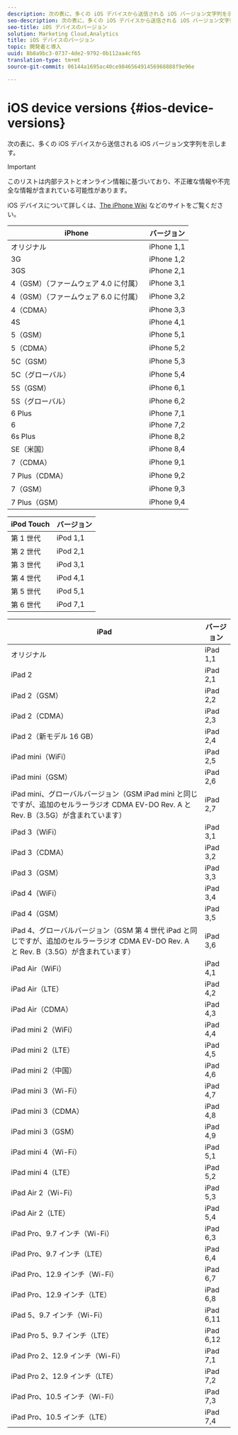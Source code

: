 ```yaml
---
description: 次の表に、多くの iOS デバイスから送信される iOS バージョン文字列を示します。
seo-description: 次の表に、多くの iOS デバイスから送信される iOS バージョン文字列を示します。
seo-title: iOS デバイスのバージョン
solution: Marketing Cloud,Analytics
title: iOS デバイスのバージョン
topic: 開発者と導入
uuid: 8b8a9bc3-0737-4de2-9792-0b112aa4cf65
translation-type: tm+mt
source-git-commit: 06144a1695ac40ce984656491456968888f9e96e

---
```



# iOS device versions {#ios-device-versions}

次の表に、多くの iOS デバイスから送信される iOS バージョン文字列を示します。

>[!IMPORTANT]
>
>このリストは内部テストとオンライン情報に基づいており、不正確な情報や不完全な情報が含まれている可能性があります。

iOS デバイスについて詳しくは、[The iPhone Wiki](https://theiphonewiki.com/wiki/Models) などのサイトをご覧ください。

| **iPhone** | **バージョン** |
|---|---|
| オリジナル | iPhone 1,1 |
| 3G | iPhone 1,2 |
| 3GS | iPhone 2,1 |
| 4（GSM）（ファームウェア 4.0 に付属） | iPhone 3,1 |
| 4（GSM）（ファームウェア 6.0 に付属） | iPhone 3,2 |
| 4（CDMA） | iPhone 3,3 |
| 4S | iPhone 4,1 |
| 5（GSM） | iPhone 5,1 |
| 5（CDMA） | iPhone 5,2 |
| 5C（GSM） | iPhone 5,3 |
| 5C（グローバル） | iPhone 5,4 |
| 5S（GSM） | iPhone 6,1 |
| 5S（グローバル） | iPhone 6,2 |
| 6 Plus | iPhone 7,1 |
| 6 | iPhone 7,2 |
| 6s Plus | iPhone 8,2 |
| SE（米国） | iPhone 8,4 |
| 7（CDMA） | iPhone 9,1 |
| 7 Plus（CDMA） | iPhone 9,2 |
| 7（GSM） | iPhone 9,3 |
| 7 Plus（GSM） | iPhone 9,4 |

| **iPod Touch** | **バージョン** |
|---|---|
| 第 1 世代 | iPod 1,1 |
| 第 2 世代 | iPod 2,1 |
| 第 3 世代 | iPod 3,1 |
| 第 4 世代 | iPod 4,1 |
| 第 5 世代 | iPod 5,1 |
| 第 6 世代 | iPod 7,1 |

| **iPad** | **バージョン** |
|---|---|
| オリジナル | iPad 1,1 |
| iPad 2 | iPad 2,1 |
| iPad 2（GSM） | iPad 2,2 |
| iPad 2（CDMA） | iPad 2,3 |
| iPad 2（新モデル 16 GB） | iPad 2,4 |
| iPad mini（WiFi） | iPad 2,5 |
| iPad mini（GSM） | iPad 2,6 |
| iPad mini、グローバルバージョン（GSM iPad mini と同じですが、追加のセルラーラジオ CDMA EV-DO Rev. A と Rev. B（3.5G）が含まれています） | iPad 2,7 |
| iPad 3（WiFi） | iPad 3,1 |
| iPad 3（CDMA） | iPad 3,2 |
| iPad 3（GSM） | iPad 3,3 |
| iPad 4（WiFi） | iPad 3,4 |
| iPad 4（GSM） | iPad 3,5 |
| iPad 4、グローバルバージョン（GSM 第 4 世代 iPad と同じですが、追加のセルラーラジオ CDMA EV-DO Rev. A と Rev. B（3.5G）が含まれています） | iPad 3,6 |
| iPad Air（WiFi） | iPad 4,1 |
| iPad Air（LTE） | iPad 4,2 |
| iPad Air（CDMA） | iPad 4,3 |
| iPad mini 2（WiFi） | iPad 4,4 |
| iPad mini 2（LTE） | iPad 4,5 |
| iPad mini 2（中国） | iPad 4,6 |
| iPad mini 3（Wi-Fi） | iPad 4,7 |
| iPad mini 3（CDMA） | iPad 4,8 |
| iPad mini 3（GSM） | iPad 4,9 |
| iPad mini 4（Wi-Fi） | iPad 5,1 |
| iPad mini 4（LTE） | iPad 5,2 |
| iPad Air 2（Wi-Fi） | iPad 5,3 |
| iPad Air 2（LTE） | iPad 5,4 |
| iPad Pro、9.7 インチ（Wi-Fi） | iPad 6,3 |
| iPad Pro、9.7 インチ（LTE） | iPad 6,4 |
| iPad Pro、12.9 インチ（Wi-Fi） | iPad 6,7 |
| iPad Pro、12.9 インチ（LTE） | iPad 6,8 |
| iPad 5、9.7 インチ（Wi-Fi） | iPad 6,11 |
| iPad Pro 5、9.7 インチ（LTE） | iPad 6,12 |
| iPad Pro 2、12.9 インチ（Wi-Fi） | iPad 7,1 |
| iPad Pro 2、12.9 インチ（LTE） | iPad 7,2 |
| iPad Pro、10.5 インチ（Wi-Fi） | iPad 7,3 |
| iPad Pro、10.5 インチ（LTE） | iPad 7,4 |

